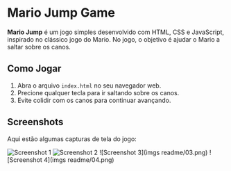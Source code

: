 # Mario Jump Game

**Mario Jump** é um jogo simples desenvolvido com HTML, CSS e JavaScript, inspirado no clássico jogo do Mario. No jogo, o objetivo é ajudar o Mario a saltar sobre os canos.

## Como Jogar

1. Abra o arquivo `index.html` no seu navegador web.
2. Precione qualquer tecla para ir saltando sobre os canos.
3. Evite colidir com os canos para continuar avançando.

## Screenshots

Aqui estão algumas capturas de tela do jogo:

![Screenshot 1](https://github.com/Alochio/Mario-Jump/blob/bab8cde03252e223c41e46e2706afb9531ec0081/imgs%20readme/01.png)
![Screenshot 2](https://github.com/Alochio/MarioJump/blob/0a04117801b5073d19a419a858c168054fa26bfa/imgs%20readme/02.png)
![Screenshot 3](imgs readme/03.png)
![Screenshot 4](imgs readme/04.png)
